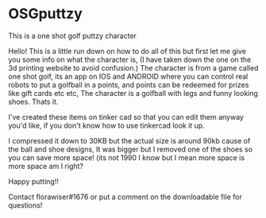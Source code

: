 # OSGputtzy
This is a one shot golf puttzy character
                                                                                                                                                                          
Hello! This is a little run down on how to do all of this but first let me give you some info on what the character is, (I have taken down the one on the 3d printing website to avoid confusion.)
The character is from a game called one shot golf, its an app on IOS and ANDROID where you can control real robots to put a golfball in a points, and points can be redeemed for prizes like gift cards etc etc, The character is a golfball with legs and funny looking shoes. Thats it.

I've created these items on tinker cad so that you can edit them anyway you'd like, if you don't know how to use tinkercad look it up.

I compressed it down to 30KB but the actual size is around 90kb cause of the ball and shoe designs, It was bigger but I removed one of the shoes so you can save more space! (its not 1990 I know but I mean more space is more space am I right?

Happy putting!!

Contact florawiser#1676 or put a comment on the downloadable file for questions!
